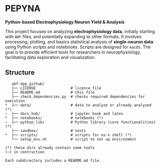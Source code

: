 # PEPYNA

**Python-based Electrophysiology Neuron Yield & Analysis**


This project focuses on analyzing **electrophysiology data**, initially starting with `ABF` files, and potentially expanding to other formats. It involves processing, plotting, and basics statistical analysis of **single-neuron data** using Python scripts and notebooks. Scripts are designed for `macOS`. The goal is to provide efficient tools for researchers in neurophysiology, facilitating data exploration and visualization.


## Structure

```
   abf-dpp_github/
   ├── LICENSE                # licence file
   ├── README.md              # this file
   ├── check_dependencies.py  # checks required dependencies for execution
*  ├── data/                  # data to analyze or already analyzed (*)
~  ├── docs_hub/              # jupyter book and latex 
*  ├── notebooks/             # notebooks (*)
~  ├── python_lib/            # Python library (core functionalities) (*)
   ├── sandbox/               # tests
*  ├── scripts/               # scripts for os-x shell (*)
   └── setup_env.sh           # script to set up environment

(*) these dirs already contain some tools 
(~) in contruction
    
Each subdirectory includes a README.md file.

```

